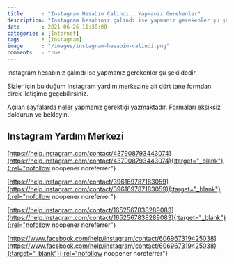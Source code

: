 ```yaml
---
title      : "Instagram Hesabım Çalındı.. Yapmanız Gerekenler"
description: "Instagram hesabınız çalındı ise yapmanız gerekenler şu şekildedir. Sizler için bulduğum instagram yardım merkezine ait dört tane formdan direk iletişime geçebilirsiniz."
date       : 2021-06-26 11:30:00
categories : [İnternet]
tags       : [Instagram]
image      : "/images/instagram-hesabim-calindi.png"
comments   : true
---
```


Instagram hesabınız çalındı ise yapmanız gerekenler şu şekildedir.

Sizler için bulduğum instagram yardım merkezine ait dört tane formdan direk iletişime geçebilirsiniz. 

Açılan sayfalarda neler yapmanız gerektiği yazmaktadır. Formaları eksiksiz doldurun ve bekleyin. 

## Instagram Yardım Merkezi

[https://help.instagram.com/contact/437908793443074](https://help.instagram.com/contact/437908793443074){:target="_blank"}{:rel="nofollow noopener noreferrer"}

[https://help.instagram.com/contact/396169787183059](https://help.instagram.com/contact/396169787183059){:target="_blank"}{:rel="nofollow noopener noreferrer"}

[https://help.instagram.com/contact/1652567838289083](https://help.instagram.com/contact/1652567838289083){:target="_blank"}{:rel="nofollow noopener noreferrer"}

[https://www.facebook.com/help/instagram/contact/606967319425038](https://www.facebook.com/help/instagram/contact/606967319425038){:target="_blank"}{:rel="nofollow noopener noreferrer"}